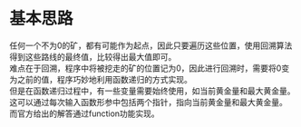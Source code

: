 # 基本思路
任何一个不为0的矿，都有可能作为起点，因此只要遍历这些位置，使用回溯算法得到这些路线的最终值，比较得出最大值即可。<br>
难点在于回溯，程序中将被挖走的矿的位置记为0，因此进行回溯时，需要将0变为之前的值，程序巧妙地利用函数递归的方式实现。<br>
但是在函数递归过程中，有一些变量需要始终使用，如当前黄金量和最大黄金量。这可以通过每次输入函数形参中包括两个指针，指向当前黄金量和最大黄金量。<br>
而官方给出的解答通过function功能实现。
